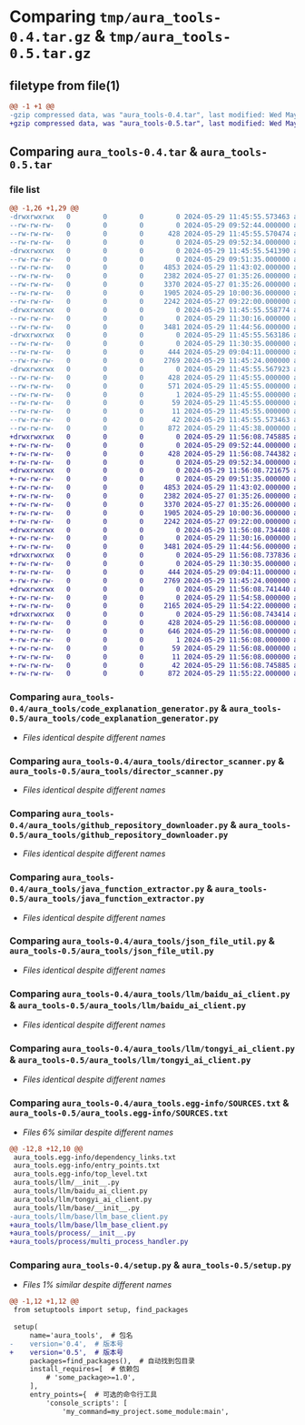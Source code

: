 # Comparing `tmp/aura_tools-0.4.tar.gz` & `tmp/aura_tools-0.5.tar.gz`

## filetype from file(1)

```diff
@@ -1 +1 @@
-gzip compressed data, was "aura_tools-0.4.tar", last modified: Wed May 29 11:45:55 2024, max compression
+gzip compressed data, was "aura_tools-0.5.tar", last modified: Wed May 29 11:56:08 2024, max compression
```

## Comparing `aura_tools-0.4.tar` & `aura_tools-0.5.tar`

### file list

```diff
@@ -1,26 +1,29 @@
-drwxrwxrwx   0        0        0        0 2024-05-29 11:45:55.573463 aura_tools-0.4/
--rw-rw-rw-   0        0        0        0 2024-05-29 09:52:44.000000 aura_tools-0.4/LICENSE
--rw-rw-rw-   0        0        0      428 2024-05-29 11:45:55.570474 aura_tools-0.4/PKG-INFO
--rw-rw-rw-   0        0        0        0 2024-05-29 09:52:34.000000 aura_tools-0.4/README.md
-drwxrwxrwx   0        0        0        0 2024-05-29 11:45:55.541390 aura_tools-0.4/aura_tools/
--rw-rw-rw-   0        0        0        0 2024-05-29 09:51:35.000000 aura_tools-0.4/aura_tools/__init__.py
--rw-rw-rw-   0        0        0     4853 2024-05-29 11:43:02.000000 aura_tools-0.4/aura_tools/code_explanation_generator.py
--rw-rw-rw-   0        0        0     2382 2024-05-27 01:35:26.000000 aura_tools-0.4/aura_tools/director_scanner.py
--rw-rw-rw-   0        0        0     3370 2024-05-27 01:35:26.000000 aura_tools-0.4/aura_tools/github_repository_downloader.py
--rw-rw-rw-   0        0        0     1905 2024-05-29 10:00:36.000000 aura_tools-0.4/aura_tools/java_function_extractor.py
--rw-rw-rw-   0        0        0     2242 2024-05-27 09:22:00.000000 aura_tools-0.4/aura_tools/json_file_util.py
-drwxrwxrwx   0        0        0        0 2024-05-29 11:45:55.558774 aura_tools-0.4/aura_tools/llm/
--rw-rw-rw-   0        0        0        0 2024-05-29 11:30:16.000000 aura_tools-0.4/aura_tools/llm/__init__.py
--rw-rw-rw-   0        0        0     3481 2024-05-29 11:44:56.000000 aura_tools-0.4/aura_tools/llm/baidu_ai_client.py
-drwxrwxrwx   0        0        0        0 2024-05-29 11:45:55.563186 aura_tools-0.4/aura_tools/llm/base/
--rw-rw-rw-   0        0        0        0 2024-05-29 11:30:35.000000 aura_tools-0.4/aura_tools/llm/base/__init__.py
--rw-rw-rw-   0        0        0      444 2024-05-29 09:04:11.000000 aura_tools-0.4/aura_tools/llm/base/llm_base_client.py
--rw-rw-rw-   0        0        0     2769 2024-05-29 11:45:24.000000 aura_tools-0.4/aura_tools/llm/tongyi_ai_client.py
-drwxrwxrwx   0        0        0        0 2024-05-29 11:45:55.567923 aura_tools-0.4/aura_tools.egg-info/
--rw-rw-rw-   0        0        0      428 2024-05-29 11:45:55.000000 aura_tools-0.4/aura_tools.egg-info/PKG-INFO
--rw-rw-rw-   0        0        0      571 2024-05-29 11:45:55.000000 aura_tools-0.4/aura_tools.egg-info/SOURCES.txt
--rw-rw-rw-   0        0        0        1 2024-05-29 11:45:55.000000 aura_tools-0.4/aura_tools.egg-info/dependency_links.txt
--rw-rw-rw-   0        0        0       59 2024-05-29 11:45:55.000000 aura_tools-0.4/aura_tools.egg-info/entry_points.txt
--rw-rw-rw-   0        0        0       11 2024-05-29 11:45:55.000000 aura_tools-0.4/aura_tools.egg-info/top_level.txt
--rw-rw-rw-   0        0        0       42 2024-05-29 11:45:55.573463 aura_tools-0.4/setup.cfg
--rw-rw-rw-   0        0        0      872 2024-05-29 11:45:38.000000 aura_tools-0.4/setup.py
+drwxrwxrwx   0        0        0        0 2024-05-29 11:56:08.745885 aura_tools-0.5/
+-rw-rw-rw-   0        0        0        0 2024-05-29 09:52:44.000000 aura_tools-0.5/LICENSE
+-rw-rw-rw-   0        0        0      428 2024-05-29 11:56:08.744382 aura_tools-0.5/PKG-INFO
+-rw-rw-rw-   0        0        0        0 2024-05-29 09:52:34.000000 aura_tools-0.5/README.md
+drwxrwxrwx   0        0        0        0 2024-05-29 11:56:08.721675 aura_tools-0.5/aura_tools/
+-rw-rw-rw-   0        0        0        0 2024-05-29 09:51:35.000000 aura_tools-0.5/aura_tools/__init__.py
+-rw-rw-rw-   0        0        0     4853 2024-05-29 11:43:02.000000 aura_tools-0.5/aura_tools/code_explanation_generator.py
+-rw-rw-rw-   0        0        0     2382 2024-05-27 01:35:26.000000 aura_tools-0.5/aura_tools/director_scanner.py
+-rw-rw-rw-   0        0        0     3370 2024-05-27 01:35:26.000000 aura_tools-0.5/aura_tools/github_repository_downloader.py
+-rw-rw-rw-   0        0        0     1905 2024-05-29 10:00:36.000000 aura_tools-0.5/aura_tools/java_function_extractor.py
+-rw-rw-rw-   0        0        0     2242 2024-05-27 09:22:00.000000 aura_tools-0.5/aura_tools/json_file_util.py
+drwxrwxrwx   0        0        0        0 2024-05-29 11:56:08.734408 aura_tools-0.5/aura_tools/llm/
+-rw-rw-rw-   0        0        0        0 2024-05-29 11:30:16.000000 aura_tools-0.5/aura_tools/llm/__init__.py
+-rw-rw-rw-   0        0        0     3481 2024-05-29 11:44:56.000000 aura_tools-0.5/aura_tools/llm/baidu_ai_client.py
+drwxrwxrwx   0        0        0        0 2024-05-29 11:56:08.737836 aura_tools-0.5/aura_tools/llm/base/
+-rw-rw-rw-   0        0        0        0 2024-05-29 11:30:35.000000 aura_tools-0.5/aura_tools/llm/base/__init__.py
+-rw-rw-rw-   0        0        0      444 2024-05-29 09:04:11.000000 aura_tools-0.5/aura_tools/llm/base/llm_base_client.py
+-rw-rw-rw-   0        0        0     2769 2024-05-29 11:45:24.000000 aura_tools-0.5/aura_tools/llm/tongyi_ai_client.py
+drwxrwxrwx   0        0        0        0 2024-05-29 11:56:08.741440 aura_tools-0.5/aura_tools/process/
+-rw-rw-rw-   0        0        0        0 2024-05-29 11:54:58.000000 aura_tools-0.5/aura_tools/process/__init__.py
+-rw-rw-rw-   0        0        0     2165 2024-05-29 11:54:22.000000 aura_tools-0.5/aura_tools/process/multi_process_handler.py
+drwxrwxrwx   0        0        0        0 2024-05-29 11:56:08.743414 aura_tools-0.5/aura_tools.egg-info/
+-rw-rw-rw-   0        0        0      428 2024-05-29 11:56:08.000000 aura_tools-0.5/aura_tools.egg-info/PKG-INFO
+-rw-rw-rw-   0        0        0      646 2024-05-29 11:56:08.000000 aura_tools-0.5/aura_tools.egg-info/SOURCES.txt
+-rw-rw-rw-   0        0        0        1 2024-05-29 11:56:08.000000 aura_tools-0.5/aura_tools.egg-info/dependency_links.txt
+-rw-rw-rw-   0        0        0       59 2024-05-29 11:56:08.000000 aura_tools-0.5/aura_tools.egg-info/entry_points.txt
+-rw-rw-rw-   0        0        0       11 2024-05-29 11:56:08.000000 aura_tools-0.5/aura_tools.egg-info/top_level.txt
+-rw-rw-rw-   0        0        0       42 2024-05-29 11:56:08.745885 aura_tools-0.5/setup.cfg
+-rw-rw-rw-   0        0        0      872 2024-05-29 11:55:22.000000 aura_tools-0.5/setup.py
```

### Comparing `aura_tools-0.4/aura_tools/code_explanation_generator.py` & `aura_tools-0.5/aura_tools/code_explanation_generator.py`

 * *Files identical despite different names*

### Comparing `aura_tools-0.4/aura_tools/director_scanner.py` & `aura_tools-0.5/aura_tools/director_scanner.py`

 * *Files identical despite different names*

### Comparing `aura_tools-0.4/aura_tools/github_repository_downloader.py` & `aura_tools-0.5/aura_tools/github_repository_downloader.py`

 * *Files identical despite different names*

### Comparing `aura_tools-0.4/aura_tools/java_function_extractor.py` & `aura_tools-0.5/aura_tools/java_function_extractor.py`

 * *Files identical despite different names*

### Comparing `aura_tools-0.4/aura_tools/json_file_util.py` & `aura_tools-0.5/aura_tools/json_file_util.py`

 * *Files identical despite different names*

### Comparing `aura_tools-0.4/aura_tools/llm/baidu_ai_client.py` & `aura_tools-0.5/aura_tools/llm/baidu_ai_client.py`

 * *Files identical despite different names*

### Comparing `aura_tools-0.4/aura_tools/llm/tongyi_ai_client.py` & `aura_tools-0.5/aura_tools/llm/tongyi_ai_client.py`

 * *Files identical despite different names*

### Comparing `aura_tools-0.4/aura_tools.egg-info/SOURCES.txt` & `aura_tools-0.5/aura_tools.egg-info/SOURCES.txt`

 * *Files 6% similar despite different names*

```diff
@@ -12,8 +12,10 @@
 aura_tools.egg-info/dependency_links.txt
 aura_tools.egg-info/entry_points.txt
 aura_tools.egg-info/top_level.txt
 aura_tools/llm/__init__.py
 aura_tools/llm/baidu_ai_client.py
 aura_tools/llm/tongyi_ai_client.py
 aura_tools/llm/base/__init__.py
-aura_tools/llm/base/llm_base_client.py
+aura_tools/llm/base/llm_base_client.py
+aura_tools/process/__init__.py
+aura_tools/process/multi_process_handler.py
```

### Comparing `aura_tools-0.4/setup.py` & `aura_tools-0.5/setup.py`

 * *Files 1% similar despite different names*

```diff
@@ -1,12 +1,12 @@
 from setuptools import setup, find_packages
 
 setup(
     name='aura_tools',  # 包名
-    version='0.4',  # 版本号
+    version='0.5',  # 版本号
     packages=find_packages(),  # 自动找到包目录
     install_requires=[  # 依赖包
         # 'some_package>=1.0',
     ],
     entry_points={  # 可选的命令行工具
         'console_scripts': [
             'my_command=my_project.some_module:main',
```

